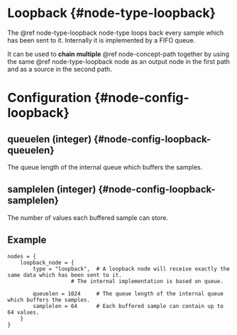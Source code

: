 # Loopback {#node-type-loopback}

The @ref node-type-loopback node-type loops back every sample which has been sent to it.
Internally it is implemented by a FIFO queue.

It can be used to **chain multiple** @ref node-concept-path together by using the same @ref node-type-loopback node as an output node in the first path and as a source in the second path.

# Configuration {#node-config-loopback}

## queuelen (integer) {#node-config-loopback-queuelen}

The queue length of the internal queue which buffers the samples.

## samplelen (integer) {#node-config-loopback-samplelen}

The number of values each buffered sample can store.

## Example

```
nodes = {
	loopback_node = {
		type = "loopback",	# A loopback node will receive exactly the same data which has been sent to it.
					# The internal implementation is based on queue.

		queuelen = 1024		# The queue length of the internal queue which buffers the samples.
		samplelen = 64		# Each buffered sample can contain up to 64 values.
	}
}
```
